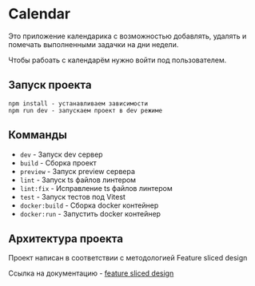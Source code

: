 # Calendar

Это приложение календарика с возможностью добавлять, удалять и помечать выполненными задачки на дни недели.

Чтобы рабоать с календарём нужно войти под пользователем.

## Запуск проекта

```
npm install - устанавливаем зависимости
npm run dev - запускаем проект в dev режиме
```

## Комманды

-   `dev` - Запуск dev сервер
-   `build` - Сборка проект
-   `preview` - Запуск preview сервера
-   `lint` - Запуск ts файлов линтером
-   `lint:fix` - Исправление ts файлов линтером
-   `test` - Запуск тестов под Vitest
-   `docker:build` - Сборка docker контейнер
-   `docker:run` - Запустить docker контейнер

## Архитектура проекта

Проект написан в соответствии с методологией Feature sliced design

Ссылка на документацию - [feature sliced design](https://feature-sliced.design/docs/get-started/tutorial)
